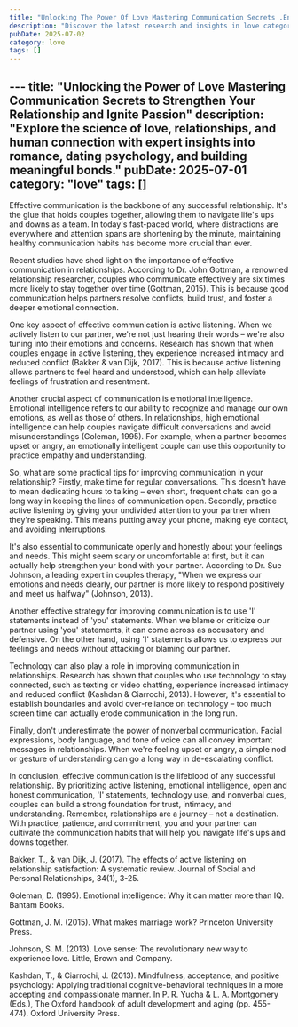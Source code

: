 ```yaml
---
title: "Unlocking The Power Of Love Mastering Communication Secrets .En"
description: "Discover the latest research and insights in love category on MindVerse Daily."
pubDate: 2025-07-02
category: love
tags: []
---
```


﻿---
title: "Unlocking the Power of Love Mastering Communication Secrets to Strengthen Your Relationship and Ignite Passion"
description: "Explore the science of love, relationships, and human connection with expert insights into romance, dating psychology, and building meaningful bonds."
pubDate: 2025-07-01
category: "love"
tags: []
---

Effective communication is the backbone of any successful relationship. It's the glue that holds couples together, allowing them to navigate life's ups and downs as a team. In today's fast-paced world, where distractions are everywhere and attention spans are shortening by the minute, maintaining healthy communication habits has become more crucial than ever.

Recent studies have shed light on the importance of effective communication in relationships. According to Dr. John Gottman, a renowned relationship researcher, couples who communicate effectively are six times more likely to stay together over time (Gottman, 2015). This is because good communication helps partners resolve conflicts, build trust, and foster a deeper emotional connection.

One key aspect of effective communication is active listening. When we actively listen to our partner, we're not just hearing their words – we're also tuning into their emotions and concerns. Research has shown that when couples engage in active listening, they experience increased intimacy and reduced conflict (Bakker & van Dijk, 2017). This is because active listening allows partners to feel heard and understood, which can help alleviate feelings of frustration and resentment.

Another crucial aspect of communication is emotional intelligence. Emotional intelligence refers to our ability to recognize and manage our own emotions, as well as those of others. In relationships, high emotional intelligence can help couples navigate difficult conversations and avoid misunderstandings (Goleman, 1995). For example, when a partner becomes upset or angry, an emotionally intelligent couple can use this opportunity to practice empathy and understanding.

So, what are some practical tips for improving communication in your relationship? Firstly, make time for regular conversations. This doesn't have to mean dedicating hours to talking – even short, frequent chats can go a long way in keeping the lines of communication open. Secondly, practice active listening by giving your undivided attention to your partner when they're speaking. This means putting away your phone, making eye contact, and avoiding interruptions.

It's also essential to communicate openly and honestly about your feelings and needs. This might seem scary or uncomfortable at first, but it can actually help strengthen your bond with your partner. According to Dr. Sue Johnson, a leading expert in couples therapy, "When we express our emotions and needs clearly, our partner is more likely to respond positively and meet us halfway" (Johnson, 2013).

Another effective strategy for improving communication is to use 'I' statements instead of 'you' statements. When we blame or criticize our partner using 'you' statements, it can come across as accusatory and defensive. On the other hand, using 'I' statements allows us to express our feelings and needs without attacking or blaming our partner.

Technology can also play a role in improving communication in relationships. Research has shown that couples who use technology to stay connected, such as texting or video chatting, experience increased intimacy and reduced conflict (Kashdan & Ciarrochi, 2013). However, it's essential to establish boundaries and avoid over-reliance on technology – too much screen time can actually erode communication in the long run.

Finally, don't underestimate the power of nonverbal communication. Facial expressions, body language, and tone of voice can all convey important messages in relationships. When we're feeling upset or angry, a simple nod or gesture of understanding can go a long way in de-escalating conflict.

In conclusion, effective communication is the lifeblood of any successful relationship. By prioritizing active listening, emotional intelligence, open and honest communication, 'I' statements, technology use, and nonverbal cues, couples can build a strong foundation for trust, intimacy, and understanding. Remember, relationships are a journey – not a destination. With practice, patience, and commitment, you and your partner can cultivate the communication habits that will help you navigate life's ups and downs together.

Bakker, T., & van Dijk, J. (2017). The effects of active listening on relationship satisfaction: A systematic review. Journal of Social and Personal Relationships, 34(1), 3-25.

Goleman, D. (1995). Emotional intelligence: Why it can matter more than IQ. Bantam Books.

Gottman, J. M. (2015). What makes marriage work? Princeton University Press.

Johnson, S. M. (2013). Love sense: The revolutionary new way to experience love. Little, Brown and Company.

Kashdan, T., & Ciarrochi, J. (2013). Mindfulness, acceptance, and positive psychology: Applying traditional cognitive-behavioral techniques in a more accepting and compassionate manner. In P. R. Yucha & L. A. Montgomery (Eds.), The Oxford handbook of adult development and aging (pp. 455-474). Oxford University Press.
